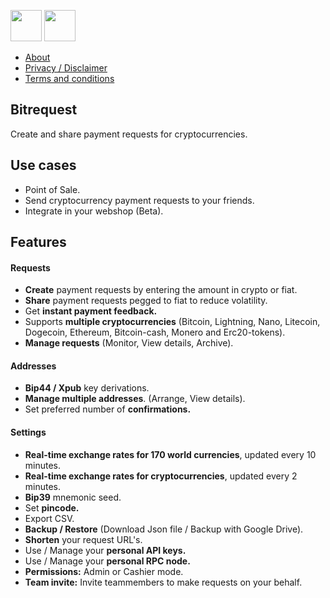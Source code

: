 [<img src="https://developer.apple.com/app-store/marketing/guidelines/images/badge-download-on-the-app-store.svg" height="50">](https://apps.apple.com/app/id1484815377)
[<img src="https://upload.wikimedia.org/wikipedia/commons/7/78/Google_Play_Store_badge_EN.svg" height="50">](https://play.google.com/store/apps/details?id=io.bitrequest.app)

* [About](https://github.com/bitrequest/bitrequest.github.io/wiki)
* [Privacy / Disclaimer](https://github.com/bitrequest/bitrequest.github.io/wiki/Privacy)
* [Terms and conditions](https://github.com/bitrequest/bitrequest.github.io/wiki/Terms-and-conditions)

## Bitrequest

Create and share payment requests for cryptocurrencies.  

## Use cases

* Point of Sale.
* Send cryptocurrency payment requests to your friends.
* Integrate in your webshop (Beta).

## Features

#### Requests
* __Create__ payment requests by entering the amount in crypto or fiat.
* __Share__ payment requests pegged to fiat to reduce volatility.
* Get __instant payment feedback.__
* Supports __multiple cryptocurrencies__ (Bitcoin, Lightning, Nano, Litecoin, Dogecoin, Ethereum, Bitcoin-cash, Monero and Erc20-tokens).
* __Manage requests__ (Monitor, View details, Archive).

#### Addresses
* __Bip44 / Xpub__ key derivations.
* __Manage multiple addresses__. (Arrange, View details).
* Set preferred number of __confirmations.__

#### Settings
* __Real-time exchange rates for 170 world currencies__, updated every 10 minutes.
* __Real-time exchange rates for cryptocurrencies__, updated every 2 minutes.
* __Bip39__ mnemonic seed.
* Set __pincode.__
* Export CSV.
* __Backup / Restore__ (Download Json file / Backup with Google Drive).
* __Shorten__ your request URL's.
* Use / Manage your __personal API keys.__
* Use / Manage your __personal RPC node.__
* __Permissions:__ Admin or Cashier mode.  
* __Team invite:__ Invite teammembers to make requests on your behalf.